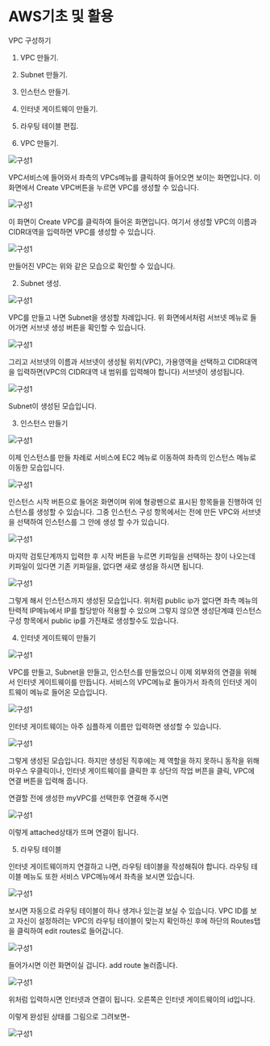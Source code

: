 # **AWS기초 및 활용** 

VPC 구성하기

1. VPC 만들기.
2. Subnet 만들기.
3. 인스턴스 만들기.
4. 인터넷 게이트웨이 만들기.
5. 라우팅 테이블 편집.



1. VPC 만들기.

![구성1](https://github.com/dockerdongjin/aws-network-examples/blob/master/case2/img/vpc_1.jpg)

VPC서비스에 들어와서 좌측의 VPCs메뉴를 클릭하여 들어오면 보이는 화면입니다. 이 화면에서 Create VPC버튼을 누르면 VPC를 생성할 수 있습니다.

![구성1](https://github.com/dockerdongjin/aws-network-examples/blob/master/case2/img/vpc_2.jpg)

이 화면이 Create VPC를 클릭하여 들어온 화면입니다. 여기서 생성할 VPC의 이름과 CIDR대역을 입력하면 VPC를 생성할 수 있습니다.

![구성1](https://github.com/dockerdongjin/aws-network-examples/blob/master/case2/img/vpc_3.jpg)

만들어진 VPC는 위와 같은 모습으로 확인할 수 있습니다.

2. Subnet 생성.

![구성1](https://github.com/dockerdongjin/aws-network-examples/blob/master/case2/img/sub_1.jpg)

VPC를 만들고 나면 Subnet을 생성할 차례입니다. 위 화면에서처럼 서브넷 메뉴로 들어가면 서브넷 생성 버튼을 확인할 수 있습니다.

![구성1](https://github.com/dockerdongjin/aws-network-examples/blob/master/case2/img/sub_2.jpg)

그리고 서브넷의 이름과 서브넷이 생성될 위치(VPC), 가용영역을 선택하고 CIDR대역을 입력하면(VPC의 CIDR대역 내 범위를 입력해야 합니다) 서브넷이 생성됩니다.

![구성1](https://github.com/dockerdongjin/aws-network-examples/blob/master/case2/img/sub_3.jpg)

Subnet이 생성된 모습입니다.

3. 인스턴스 만들기

![구성1](https://github.com/dockerdongjin/aws-network-examples/blob/master/case2/img/ec2_1.jpg)

이제 인스턴스를 만들 차례로 서비스에 EC2 메뉴로 이동하여 좌측의 인스턴스 메뉴로 이동한 모습입니다.

![구성1](https://github.com/dockerdongjin/aws-network-examples/blob/master/case2/img/ec2_2.jpg)

인스턴스 시작 버튼으로 들어온 화면이며 위에 형광펜으로 표시된 항목들을 진행하여 인스턴스를 생성할 수 있습니다.
그중 인스턴스 구성 항목에서는 전에 만든 VPC와 서브넷을 선택하여 인스턴스를 그 안에 생성 할 수가 있습니다.

![구성1](https://github.com/dockerdongjin/aws-network-examples/blob/master/case2/img/ec2_3.jpg)

마지막 검토단계까지 입력한 후 시작 버튼을 누르면 키파일을 선택하는 창이 나오는데 키파일이 있다면 기존 키파일을, 없다면 새로 생성을 하시면 됩니다.

![구성1](https://github.com/dockerdongjin/aws-network-examples/blob/master/case2/img/ec2_4.jpg)

그렇게 해서 인스턴스까지 생성된 모습입니다. 위처럼 public ip가 없다면 좌측 메뉴의 탄력적 IP메뉴에서 IP를 할당받아 적용할 수 있으며 그렇지 않으면 생성단계떄 인스턴스 구성 항목에서 public ip를 가진채로 생성할수도 있습니다.

4. 인터넷 게이트웨이 만들기

![구성1](https://github.com/dockerdongjin/aws-network-examples/blob/master/case2/img/igw_1.jpg)

VPC를 만들고, Subnet을 만들고, 인스턴스를 만들었으니 이제 외부와의 연결을 위해서 인터넷 게이트웨이를 만듭니다. 서비스의 VPC메뉴로 돌아가서 좌측의 인터넷 게이트웨이 메뉴로 들어온 모습입니다.

![구성1](https://github.com/dockerdongjin/aws-network-examples/blob/master/case2/img/igw_2.jpg)

인터넷 게이트웨이는 아주 심플하게 이름만 입력하면 생성할 수 있습니다.

![구성1](https://github.com/dockerdongjin/aws-network-examples/blob/master/case2/img/igw_3.jpg)

그렇게 생성된 모습입니다. 하지만 생성된 직후에는 제 역할을 하지 못하니 동작을 위해 마우스 우클릭이나, 인터넷 게이트웨이를 클릭한 후 상단의 작업 버픈을 클릭, VPC에 연결 버튼을 입력해 줍니다.

연결할 전에 생성한 myVPC를 선택한후 연결해 주시면

![구성1](https://github.com/dockerdongjin/aws-network-examples/blob/master/case2/img/igw_4.jpg)

이렇게 attached상태가 뜨며 연결이 됩니다.

5. 라우팅 테이블

인터넷 게이트웨이까지 연결하고 나면, 라우팅 테이블을 작성해줘야 합니다.
라우팅 테이블 메뉴도 또한 서비스 VPC메뉴에서 좌측을 보시면 있습니다.

![구성1](https://github.com/dockerdongjin/aws-network-examples/blob/master/case2/img/route_1.jpg)

보시면 자동으로 라우팅 테이블이 하나 생겨나 있는걸 보실 수 있습니다.
VPC ID를 보고 자신이 설정하려는 VPC의 라우팅 테이블이 맞는지 확인하신 후에 하단의 Routes탭을 클릭하여 edit routes로 들어갑니다.

![구성1](https://github.com/dockerdongjin/aws-network-examples/blob/master/case2/img/route_2.jpg)

들어가시면 이런 화면이실 겁니다. add route 눌러줍니다.

![구성1](https://github.com/dockerdongjin/aws-network-examples/blob/master/case2/img/route_3.jpg)

위처럼 입력하시면 인터넷과 연결이 됩니다. 오른쪽은 인터넷 게이트웨이의 id입니다.


이렇게 완성된 상태를 그림으로 그려보면-

![구성1](https://github.com/dockerdongjin/aws-network-examples/blob/master/case2/img/finish.jpg)
